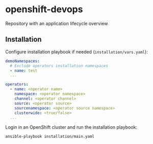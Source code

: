 # openshift-devops
Repository with an application lifecycle overview

## Installation

Configure installation playbook if needed (`installation/vars.yaml`):

```yaml
demoNamespaces:
  # Exclude operators installation namespaces
  - name: test
  ...

operators:
  - name: <operator name>
    namespace: <operator namespace>
    channel: <operator channel>
    source: <operator source>
    sourcenamespace: <operator source namespace>
    clusterwide: <true/false>
  ...
```

Login in an OpenShift cluster and run the installation playbook:

```sh
ansible-playbook installation/main.yaml
```
